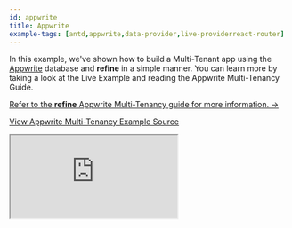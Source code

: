 ```yaml
---
id: appwrite
title: Appwrite
example-tags: [antd,appwrite,data-provider,live-providerreact-router]
---
```


In this example, we've shown how to build a Multi-Tenant app using the [Appwrite](https://appwrite.io/) database and **refine** in a simple manner. You can learn more by taking a look at the Live Example and reading the Appwrite Multi-Tenancy Guide.

[Refer to the **refine** Appwrite Multi-Tenancy guide for more information. →](/docs/advanced-tutorials/multi-tenancy/appwrite/)

[View Appwrite Multi-Tenancy Example Source](https://github.com/refinedev/refine/tree/master/examples/multi-tenancy-appwrite)

<iframe loading="lazy" src="https://stackblitz.com/github/refinedev/refine/tree/master/examples/multi-tenancy-appwrite?embed=1&view=preview&theme=dark&preset=node&ctl=1"
     style={{width: "100%", height:"80vh", border: "0px", borderRadius: "8px", overflow:"hidden"}}
     title="cake-house"
     allow="accelerometer; ambient-light-sensor; camera; encrypted-media; geolocation; gyroscope; hid; microphone; midi; payment; usb; vr; xr-spatial-tracking"
     sandbox="allow-forms allow-modals allow-popups allow-presentation allow-same-origin allow-scripts"
></iframe>
